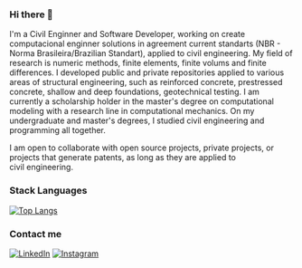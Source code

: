 ### Hi there 👋

I'm a Civil Enginner and Software Developer, working on create computacional enginner solutions in agreement current standarts (NBR - Norma Brasileira/Brazilian Standart), applied to civil engineering. My field of research is numeric methods, finite elements, finite volums and finite differences. I developed public and private repositories applied to various areas of structural engineering, such as reinforced concrete, prestressed concrete, shallow and deep foundations, geotechnical testing. I am currently a scholarship holder in the master's degree on computational modeling with a research line in computational mechanics. On my undergraduate and master's degrees, I studied civil engineering and programming all together.

I am open to collaborate with open source projects, private projects, or projects that generate patents, as long as they are applied to civil engineering.

### Stack Languages

[![Top Langs](https://github-readme-stats.vercel.app/api/top-langs/?username=Brunoengi)](https://github.com/anuraghazra/github-readme-stats)

### Contact me

[![LinkedIn](https://img.shields.io/badge/LinkedIn-0077B5?style=for-the-badge&logo=linkedin&logoColor=white)](https://www.linkedin.com/in/bruno--teixeira/)
[![Instagram](https://img.shields.io/badge/Instagram-E4405F?style=for-the-badge&logo=instagram&logoColor=white)](https://www.instagram.com/b.de_bruno/)
